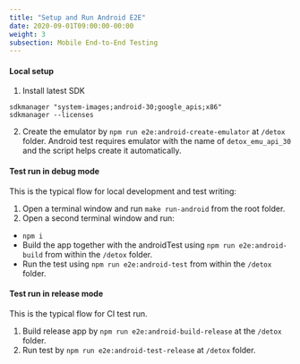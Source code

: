 ```yaml
---
title: "Setup and Run Android E2E"
date: 2020-09-01T09:00:00-00:00
weight: 3
subsection: Mobile End-to-End Testing
---
```


#### Local setup
1. Install latest SDK
```
sdkmanager "system-images;android-30;google_apis;x86"
sdkmanager --licenses
```
2. Create the emulator by `npm run e2e:android-create-emulator` at `/detox` folder. Android test requires emulator with the name of `detox_emu_api_30` and the script helps create it automatically.

#### Test run in debug mode
This is the typical flow for local development and test writing:
1. Open a terminal window and run `make run-android` from the root folder.
2. Open a second terminal window and run:
  - `npm i`
  - Build the app together with the androidTest using `npm run e2e:android-build` from within the `/detox` folder.
  - Run the test using `npm run e2e:android-test` from within the `/detox` folder.

#### Test run in release mode
This is the typical flow for CI test run.
1. Build release app by `npm run e2e:android-build-release` at the `/detox` folder.
2. Run test by `npm run e2e:android-test-release` at `/detox` folder.
